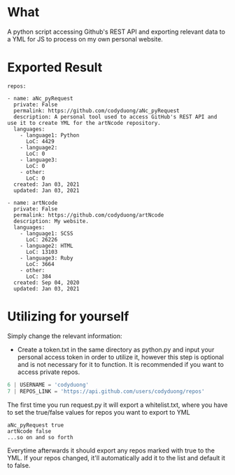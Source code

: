 # What
A python script accessing Github's REST API and exporting relevant data to a YML for JS to process on my own personal website.

# Exported Result
```YML
repos:

- name: aNc_pyRequest
  private: False
  permalink: https://github.com/codyduong/aNc_pyRequest
  description: A personal tool used to access GitHub's REST API and use it to create YML for the artNcode repository.
  languages:
    - language1: Python
      LoC: 4429
    - language2: 
      LoC: 0
    - language3: 
      LoC: 0
    - other:
      LoC: 0
  created: Jan 03, 2021
  updated: Jan 03, 2021

- name: artNcode
  private: False
  permalink: https://github.com/codyduong/artNcode
  description: My website.
  languages:
    - language1: SCSS
      LoC: 26226
    - language2: HTML
      LoC: 13103
    - language3: Ruby
      LoC: 3664
    - other:
      LoC: 384
  created: Sep 04, 2020
  updated: Jan 03, 2021
```

# Utilizing for yourself
Simply change the relevant information:
- Create a token.txt in the same directory as python.py and input your personal access token in order to utilize it, however this step is optional and is not necessary for it to function. It is recommended if you want to access private repos.
```python
6 | USERNAME = 'codyduong'
7 | REPOS_LINK = 'https://api.github.com/users/codyduong/repos'
```
The first time you run request.py it will export a whitelist.txt, where you have to set the true/false values for repos you want to export to YML
```
aNc_pyRequest true
artNcode false
...so on and so forth
```

Everytime afterwards it should export any repos marked with true to the YML. If your repos changed, it'll automatically add it to the list and default it to false.

